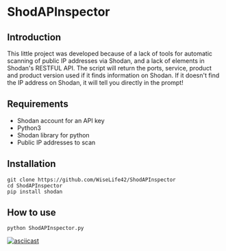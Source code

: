 # ShodAPInspector

## Introduction
This little project was developed because of a lack of tools for automatic scanning of public IP addresses via Shodan, and a lack of elements in Shodan's RESTFUL API.
The script will return the ports, service, product and product version used if it finds information on Shodan.
If it doesn't find the IP address on Shodan, it will tell you directly in the prompt!

## Requirements
* Shodan account for an API key
* Python3
* Shodan library for python
* Public IP addresses to scan

## Installation
```
git clone https://github.com/WiseLife42/ShodAPInspector
cd ShodAPInspector
pip install shodan
```

## How to use
```
python ShodAPInspector.py
```
[![asciicast](https://asciinema.org/a/yRHS7bQCgJ1sRwXspNft7bjt9.svg)](https://asciinema.org/a/yRHS7bQCgJ1sRwXspNft7bjt9)
